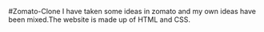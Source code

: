 #Zomato-Clone
I have taken some ideas in zomato and my own ideas have been mixed.The website is made up of HTML and CSS. 
